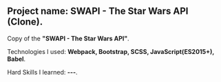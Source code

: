 Project name: **SWAPI - The Star Wars API (Clone)**.  
----
Copy of the **"SWAPI - The Star Wars API"**.  

Technologies I used: **Webpack, Bootstrap, SCSS, JavaScript(ES2015+), Babel**.  

Hard Skills I learned: **---**.

